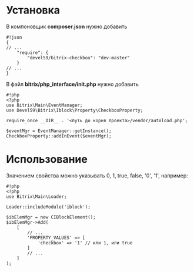 # Установка #

В компоновщик **composer.json** нужно добавить

```
#!json
{
// ...
    "require": {
        "devel59/bitrix-checkbox": "dev-master"
    }
// ...
}
```
В файл **bitrix/php_interface/init.php** нужно добавить

```
#!php
<?php
use Bitrix\Main\EventManager;
use Devel59\Bitrix\Iblock\Property\CheckboxProperty;

require_once __DIR__ . '<путь до корня проекта>/vendor/autoload.php';

$eventMgr = EventManager::getInstance();
CheckboxProperty::addInEvent($eventMgr);
```

# Использование #

Значением свойства можно указывать 0, 1, true, false, '0', '1', например:

```
#!php
<?php
use Bitrix\Main\Loader;

Loader::includeModule('iblock');

$ibElemMgr = new CIBlockElement();
$ibElemMgr->Add(
    [
        // ...
        'PROPERTY_VALUES' => [
            'checkbox' => '1' // или 1, или true
        ]
        // ...
    ]
);
```